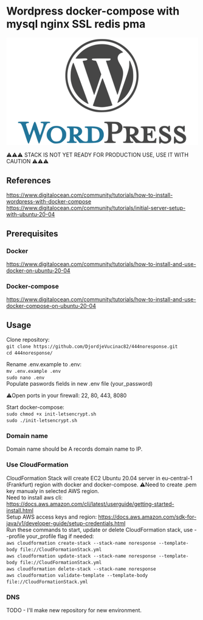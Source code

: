 # Wordpress docker-compose with mysql nginx SSL redis pma

![WP](GitHub-Mark2.png)

⚠️⚠️⚠️ STACK IS NOT YET READY FOR PRODUCTION USE, USE IT WITH CAUTION ⚠️⚠️⚠️

## References

<https://www.digitalocean.com/community/tutorials/how-to-install-wordpress-with-docker-compose>\
<https://www.digitalocean.com/community/tutorials/initial-server-setup-with-ubuntu-20-04>

## Prerequisites

### Docker

<https://www.digitalocean.com/community/tutorials/how-to-install-and-use-docker-on-ubuntu-20-04>

### Docker-compose

<https://www.digitalocean.com/community/tutorials/how-to-install-and-use-docker-compose-on-ubuntu-20-04>

## Usage

Clone repository: \
`git clone https://github.com/DjordjeVucinac82/444noresponse.git` \
`cd 444noresponse/`

Rename .env.example to .env: \
`mv .env.example .env` \
`sudo nano .env` \
Populate paswords fields in new .env file (your_password)

⚠️Open ports in your firewall: 22, 80, 443, 8080

Start docker-compose: \
`sudo chmod +x init-letsencrypt.sh` \
`sudo ./init-letsencrypt.sh`

### Domain name
Domain name should be A records domain name to IP.
### Use CloudFormation

CloudFormation Stack will create EC2 Ubuntu 20.04 server in eu-central-1 (Frankfurt) region with docker and docker-compose. ⚠️Need to create .pem key manualy in selected AWS region. \
Need to install aws cli: <https://docs.aws.amazon.com/cli/latest/userguide/getting-started-install.html> \
Setup AWS access keys and region: <https://docs.aws.amazon.com/sdk-for-java/v1/developer-guide/setup-credentials.html> \
Run these commands to start, update or delete CloudFormation stack, use --profile your_profile flag if needed: \
`aws cloudformation create-stack --stack-name noresponse --template-body file://CloudFormationStack.yml` \
`aws cloudformation update-stack --stack-name noresponse --template-body file://CloudFormationStack.yml` \
`aws cloudformation delete-stack --stack-name noresponse` \
`aws cloudformation validate-template --template-body file://CloudFormationStack.yml`

### DNS

TODO - I'll make new repository for new environment. 
